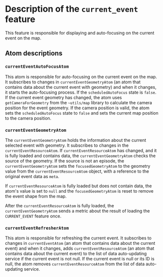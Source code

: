# Description of the `current_event` feature

This feature is responsible for displaying and auto-focusing on the current event on the map.

## Atom descriptions

### `currentEventAutoFocusAtom`

This atom is responsible for auto-focusing on the current event on the map. It subscribes to changes in `currentEventGeometryAtom` (an atom that contains data about the current event with geometry) and when it changes, it starts the auto-focusing process. If the `scheduledAutoFocus` state is `false`.
If the current event geometry has changed, the atom uses `getCameraForGeometry` from the `~utils/map` library to calculate the camera position for the event geometry. If the camera position is valid, the atom sets the `scheduledAutoFocus` state to `false` and sets the current map position to the camera position.

### `currentEventGeometryAtom`

The `currentEventGeometryAtom` holds the information about the current selected event with geometry. It subscribes to changes in the `currentEventResourceAtom`. If `currentEventResourceAtom` has changed, and it is fully loaded and contains data, the `currentEventGeometryAtom` checks the source of the geometry. If the source is not an episode, the `currentEventGeometryAtom` sets the `focusedGeometryAtom` to the geometry value from the `currentEventResourceAtom` object, with a reference to the original event data as `meta`.

If `currentEventResourceAtom` is fully loaded but does not contain data, the atom's value is set to `null` and the `focusedGeometryAtom` is reset to remove the event shape from the map.

After the `currentEventResourceAtom` is fully loaded, the `currentEventGeometryAtom` sends a metric about the result of loading the `CURRENT_EVENT` feature once.

### `currentEventRefresherAtom`

This atom is responsible for refreshing the current event. It subscribes to changes in `currentEventAtom` (an atom that contains data about the current event) and when it changes, adds `currentEventResourceAtom` (an atom that contains data about the current event) to the list of data auto-updating service if the current event is not null. If the current event is null or its ID is null, the atom removes `currentEventResourceAtom` from the list of data auto-updating service.
